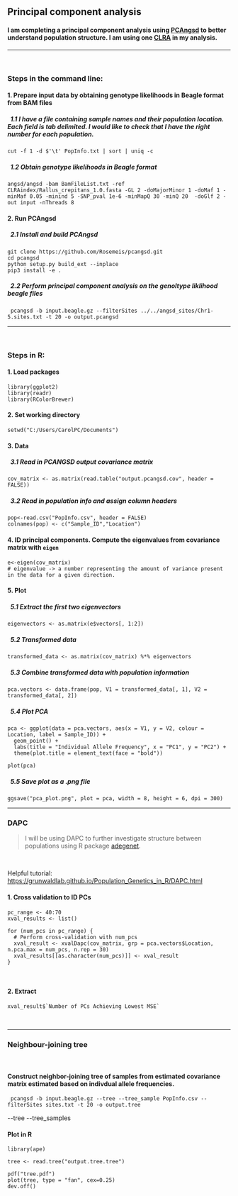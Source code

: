 &nbsp;
## Principal component analysis
#### I am completing a principal component analysis using [PCAngsd](http://www.popgen.dk/software/index.php/PCAngsd) to better understand population structure. I am using one [CLRA](https://trace.ncbi.nlm.nih.gov/Traces/index.html?view=run_browser&acc=SRR23269683&display=download) in my analysis.
---
&nbsp;

### Steps in the command line: 
#### 1. Prepare input data by obtaining genotype likelihoods in Beagle format from BAM files
##### &nbsp; 1.1 I have a file containing sample names and their population location. Each field is tab delimited. I would like to check that I have the right number for each population.
```
cut -f 1 -d $'\t' PopInfo.txt | sort | uniq -c
```
##### &nbsp; 1.2 Obtain genotype likelihoods in Beagle format
```
angsd/angsd -bam BamFileList.txt -ref CLRAindex/Rallus_crepitans_1.0.fasta -GL 2 -doMajorMinor 1 -doMaf 1 -minMaf 0.05 -minind 5 -SNP_pval 1e-6 -minMapQ 30 -minQ 20  -doGlf 2 -out input -nThreads 8
```

#### 2. Run PCAngsd
##### &nbsp; 2.1 Install and build PCAngsd
```
git clone https://github.com/Rosemeis/pcangsd.git
cd pcangsd
python setup.py build_ext --inplace
pip3 install -e .
```
##### &nbsp; 2.2 Perform principal component analysis on the genoltype liklihood beagle files
```
 pcangsd -b input.beagle.gz --filterSites ../../angsd_sites/Chr1-5.sites.txt -t 20 -o output.pcangsd
```
---
&nbsp;

### Steps in R:
#### 1. Load packages
```{r}
library(ggplot2)
library(readr)
library(RColorBrewer)
```

#### 2. Set working directory
```{r}
setwd("C:/Users/CarolPC/Documents")
```

#### 3. Data
##### &nbsp; 3.1 Read in PCANGSD output covariance matrix
```{r}
cov_matrix <- as.matrix(read.table("output.pcangsd.cov", header = FALSE))
```
##### &nbsp; 3.2 Read in population info and assign column headers
```{r}
pop<-read.csv("PopInfo.csv", header = FALSE)
colnames(pop) <- c("Sample_ID","Location")
```
#### 4. ID principal components. Compute the eigenvalues from covariance matrix with `eigen`
```{r}
e<-eigen(cov_matrix)
# eigenvalue -> a number representing the amount of variance present in the data for a given direction.
```

#### 5. Plot
##### &nbsp; 5.1 Extract the first two eigenvectors
```{r}
eigenvectors <- as.matrix(e$vectors[, 1:2]) 
```

##### &nbsp; 5.2 Transformed data
```{r}
transformed_data <- as.matrix(cov_matrix) %*% eigenvectors
```

##### &nbsp; 5.3 Combine transformed data with population information
```{r}
pca.vectors <- data.frame(pop, V1 = transformed_data[, 1], V2 = transformed_data[, 2])
```
##### &nbsp; 5.4 Plot PCA
```{r}
pca <- ggplot(data = pca.vectors, aes(x = V1, y = V2, colour = Location, label = Sample_ID)) + 
  geom_point() + 
  labs(title = "Individual Allele Frequency", x = "PC1", y = "PC2") + 
  theme(plot.title = element_text(face = "bold"))

plot(pca)
```
##### &nbsp; 5.5 Save plot as a .png file
```{r}
ggsave("pca_plot.png", plot = pca, width = 8, height = 6, dpi = 300)
```

---

### DAPC
> I will be using DAPC to further investigate structure between populations using R package [adegenet](https://cran.r-project.org/web/packages/adegenet/index.html).

&nbsp;
 
Helpful tutorial: https://grunwaldlab.github.io/Population_Genetics_in_R/DAPC.html
&nbsp;

#### 1. Cross validation to ID PCs
```
pc_range <- 40:70
xval_results <- list()

for (num_pcs in pc_range) {
  # Perform cross-validation with num_pcs
  xval_result <- xvalDapc(cov_matrix, grp = pca.vectors$Location, n.pca.max = num_pcs, n.rep = 30)
  xval_results[[as.character(num_pcs)]] <- xval_result
}
```
&nbsp;

#### 2. Extract
```
xval_result$`Number of PCs Achieving Lowest MSE`
```
&nbsp;

---
### Neighbour-joining tree

&nbsp;

#### Construct neighbor-joining tree of samples from estimated covariance matrix estimated based on indivdual allele frequencies.


```
 pcangsd -b input.beagle.gz --tree --tree_sample PopInfo.csv --filterSites sites.txt -t 20 -o output.tree
```
--tree
--tree_samples
&nbsp;

#### Plot in R

```
library(ape)
```
```
tree <- read.tree("output.tree.tree")
```
```
pdf("tree.pdf")
plot(tree, type = "fan", cex=0.25)
dev.off()
```

